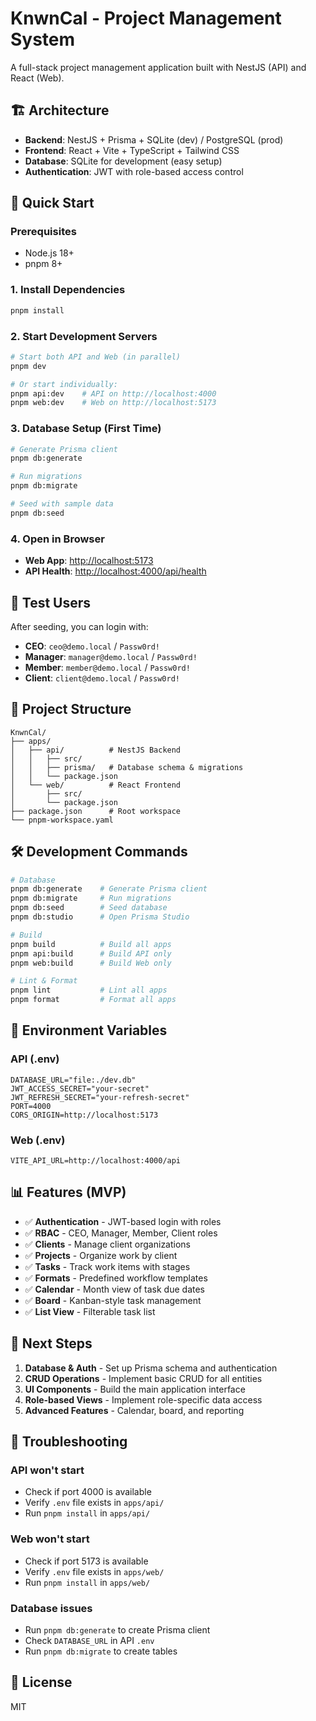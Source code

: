 # KnwnCal - Project Management System

A full-stack project management application built with NestJS (API) and React (Web).

## 🏗️ Architecture

- **Backend**: NestJS + Prisma + SQLite (dev) / PostgreSQL (prod)
- **Frontend**: React + Vite + TypeScript + Tailwind CSS
- **Database**: SQLite for development (easy setup)
- **Authentication**: JWT with role-based access control

## 🚀 Quick Start

### Prerequisites

- Node.js 18+ 
- pnpm 8+

### 1. Install Dependencies

```bash
pnpm install
```

### 2. Start Development Servers

```bash
# Start both API and Web (in parallel)
pnpm dev

# Or start individually:
pnpm api:dev    # API on http://localhost:4000
pnpm web:dev    # Web on http://localhost:5173
```

### 3. Database Setup (First Time)

```bash
# Generate Prisma client
pnpm db:generate

# Run migrations
pnpm db:migrate

# Seed with sample data
pnpm db:seed
```

### 4. Open in Browser

- **Web App**: [http://localhost:5173](http://localhost:5173)
- **API Health**: [http://localhost:4000/api/health](http://localhost:4000/api/health)

## 🔐 Test Users

After seeding, you can login with:

- **CEO**: `ceo@demo.local` / `Passw0rd!`
- **Manager**: `manager@demo.local` / `Passw0rd!`
- **Member**: `member@demo.local` / `Passw0rd!`
- **Client**: `client@demo.local` / `Passw0rd!`

## 📁 Project Structure

```
KnwnCal/
├── apps/
│   ├── api/          # NestJS Backend
│   │   ├── src/
│   │   ├── prisma/   # Database schema & migrations
│   │   └── package.json
│   └── web/          # React Frontend
│       ├── src/
│       └── package.json
├── package.json      # Root workspace
└── pnpm-workspace.yaml
```

## 🛠️ Development Commands

```bash
# Database
pnpm db:generate    # Generate Prisma client
pnpm db:migrate     # Run migrations
pnpm db:seed        # Seed database
pnpm db:studio      # Open Prisma Studio

# Build
pnpm build          # Build all apps
pnpm api:build      # Build API only
pnpm web:build      # Build Web only

# Lint & Format
pnpm lint           # Lint all apps
pnpm format         # Format all apps
```

## 🔧 Environment Variables

### API (.env)
```env
DATABASE_URL="file:./dev.db"
JWT_ACCESS_SECRET="your-secret"
JWT_REFRESH_SECRET="your-refresh-secret"
PORT=4000
CORS_ORIGIN=http://localhost:5173
```

### Web (.env)
```env
VITE_API_URL=http://localhost:4000/api
```

## 📊 Features (MVP)

- ✅ **Authentication** - JWT-based login with roles
- ✅ **RBAC** - CEO, Manager, Member, Client roles
- ✅ **Clients** - Manage client organizations
- ✅ **Projects** - Organize work by client
- ✅ **Tasks** - Track work items with stages
- ✅ **Formats** - Predefined workflow templates
- ✅ **Calendar** - Month view of task due dates
- ✅ **Board** - Kanban-style task management
- ✅ **List View** - Filterable task list

## 🎯 Next Steps

1. **Database & Auth** - Set up Prisma schema and authentication
2. **CRUD Operations** - Implement basic CRUD for all entities
3. **UI Components** - Build the main application interface
4. **Role-based Views** - Implement role-specific data access
5. **Advanced Features** - Calendar, board, and reporting

## 🐛 Troubleshooting

### API won't start
- Check if port 4000 is available
- Verify `.env` file exists in `apps/api/`
- Run `pnpm install` in `apps/api/`

### Web won't start  
- Check if port 5173 is available
- Verify `.env` file exists in `apps/web/`
- Run `pnpm install` in `apps/web/`

### Database issues
- Run `pnpm db:generate` to create Prisma client
- Check `DATABASE_URL` in API `.env`
- Run `pnpm db:migrate` to create tables

## 📝 License

MIT